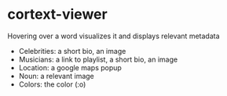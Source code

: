 # cortext-viewer

Hovering over a word visualizes it and displays relevant metadata

* Celebrities: 	a short bio, an image
* Musicians: a link to playlist, a short bio, an image
* Location: a google maps popup
* Noun: a relevant image
* Colors: the color (:o)
